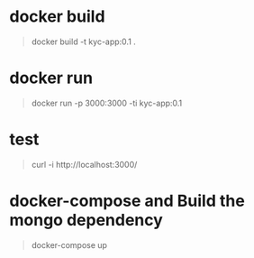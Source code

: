 # docker build
> docker build -t kyc-app:0.1 .

# docker run
> docker run -p 3000:3000 -ti kyc-app:0.1

# test
> curl -i http://localhost:3000/

# docker-compose and Build the mongo dependency
> docker-compose up